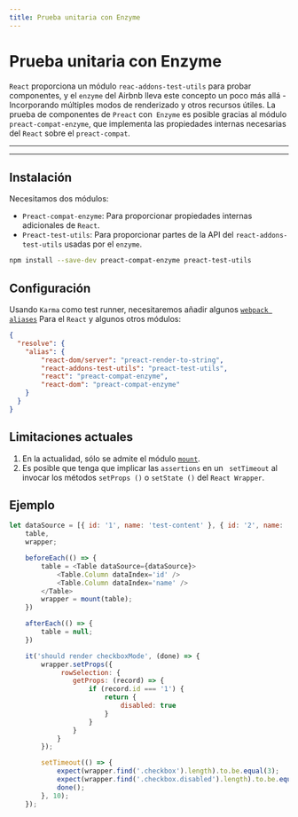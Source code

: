 ```yaml
---
title: Prueba unitaria con Enzyme
---
```


# Prueba unitaria con Enzyme

`React` proporciona un módulo `reac-addons-test-utils` para probar componentes, y el `enzyme` del Airbnb lleva este concepto un poco más allá - Incorporando múltiples modos de renderizado y otros recursos útiles. La prueba de componentes de `Preact` con` Enzyme` es posible gracias al módulo `preact-compat-enzyme`, que implementa las propiedades internas necesarias del `React` sobre el `preact-compat`.

---

<div><toc></toc></div>

---

## Instalación

Necesitamos dos módulos:

- `Preact-compat-enzyme`: Para proporcionar propiedades internas adicionales de `React`.
- `Preact-test-utils`: Para proporcionar partes de la API del `react-addons-test-utils` usadas por el `enzyme`.

```bash
npm install --save-dev preact-compat-enzyme preact-test-utils
```

## Configuración

Usando `Karma` como test runner, necesitaremos añadir algunos [`webpack aliases`](https://github.com/webpack-contrib/karma-webpack#usage) Para el `React` y algunos otros módulos:

```json
{
  "resolve": {
    "alias": {
        "react-dom/server": "preact-render-to-string",
        "react-addons-test-utils": "preact-test-utils",
        "react": "preact-compat-enzyme",
        "react-dom": "preact-compat-enzyme"
    }
  }
}
```

## Limitaciones actuales

1. En la actualidad, sólo se admite el módulo [`mount`](http://airbnb.io/enzyme/docs/api/mount.html).
2. Es posible que tenga que implicar las `assertions` en un ` setTimeout`  al invocar los métodos `setProps ()` o `setState ()` del `React Wrapper`.

## Ejemplo

```js
let dataSource = [{ id: '1', name: 'test-content' }, { id: '2', name: 'test-content' }],
    table,
    wrapper;

    beforeEach(() => {
        table = <Table dataSource={dataSource}>
            <Table.Column dataIndex='id' />
            <Table.Column dataIndex='name' />
        </Table>
        wrapper = mount(table);
    })

    afterEach(() => {
        table = null;
    })

    it('should render checkboxMode', (done) => {
        wrapper.setProps({
             rowSelection: {
                getProps: (record) => {
                    if (record.id === '1') {
                        return {
                            disabled: true
                        }
                    }
                }
            }
        });

        setTimeout(() => {
            expect(wrapper.find('.checkbox').length).to.be.equal(3);
            expect(wrapper.find('.checkbox.disabled').length).to.be.equal(1);
            done();
        }, 10);
    });
```
